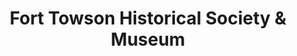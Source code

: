 ---
layout: repo
title: "Fort Towson Historical Society & Museum"
id: 24344
permalink: repos/24344/
---